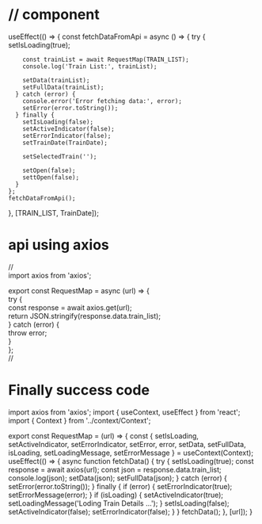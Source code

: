 # // component
useEffect(() => {
    const fetchDataFromApi = async () => {
      try {
        setIsLoading(true);

        const trainList = await RequestMap(TRAIN_LIST);
        console.log('Train List:', trainList);

        setData(trainList);
        setFullData(trainList);
      } catch (error) {
        console.error('Error fetching data:', error);
        setError(error.toString());
      } finally {
        setIsLoading(false);
        setActiveIndicator(false);
        setErrorIndicator(false);
        setTrainDate(TrainDate);

        setSelectedTrain('');

        setOpen(false);
        settOpen(false);
      }
    };
    fetchDataFromApi();
  }, [TRAIN_LIST, TrainDate]);

  # api using axios
//  
import axios from 'axios';<br>

export const RequestMap = async (url) => {<br>
  try {<br>
    const response = await axios.get(url);<br>
    return JSON.stringify(response.data.train_list);<br>
  } catch (error) {<br>
    throw error;<br>
  }<br>
};<br>
//
# Finally success code 

import axios from 'axios';
import { useContext, useEffect } from 'react';
import { Context } from '../context/Context';

export const RequestMap = (url) => {
    const { setIsLoading, setActiveIndicator, setErrorIndicator, setError, error, setData, setFullData, isLoading, setLoadingMessage, setErrorMessage } = useContext(Context);
    useEffect(() => {
        async function fetchData() {
            try {
                setIsLoading(true);
                const response = await axios(url);
                const json = response.data.train_list;
                console.log(json);
                setData(json);
                setFullData(json);
            } catch (error) {
                setError(error.toString());
            } finally {
                if (error) {
                    setErrorIndicator(true);
                    setErrorMessage(error);
                }
                if (isLoading) {
                    setActiveIndicator(true);
                    setLoadingMessage('Loding Train Details ...');
                }
                setIsLoading(false);
                setActiveIndicator(false);
                setErrorIndicator(false);
            }
        }
        fetchData();
    }, [url]);
}

